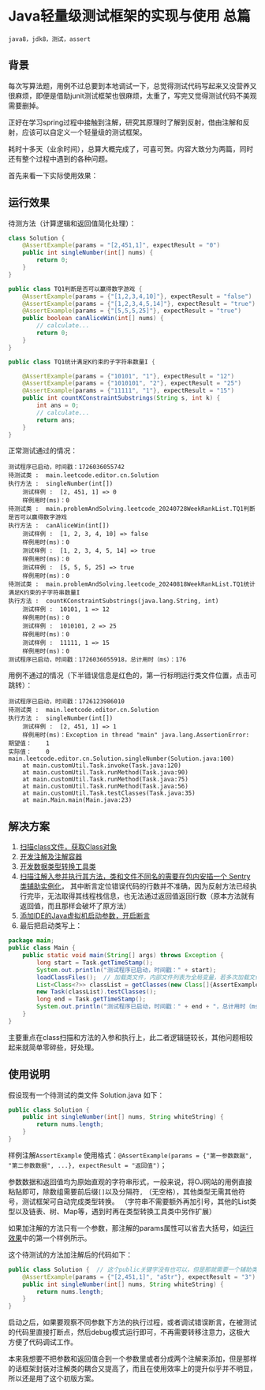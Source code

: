 # Java轻量级测试框架的实现与使用 总篇

    java8，jdk8，测试，assert

## 背景

每次写算法题，用例不过总要到本地调试一下，总觉得测试代码写起来又没营养又很麻烦，即便是借助junit测试框架也很麻烦，太重了，写完又觉得测试代码不美观需要删掉。

正好在学习spring过程中接触到注解，研究其原理时了解到反射，借由注解和反射，应该可以自定义一个轻量级的测试框架。

耗时十多天（业余时间），总算大概完成了，可喜可贺。内容大致分为两篇，同时还有整个过程中遇到的各种问题。

首先来看一下实际使用效果：

## 运行效果

待测方法（计算逻辑和返回值简化处理）：

```java
class Solution {
    @AssertExample(params = "[2,451,1]", expectResult = "0")
    public int singleNumber(int[] nums) {
        return 0;
    }
}
```

```java
public class TQ1判断是否可以赢得数字游戏 {
    @AssertExample(params = {"[1,2,3,4,10]"}, expectResult = "false")
    @AssertExample(params = {"[1,2,3,4,5,14]"}, expectResult = "true")
    @AssertExample(params = {"[5,5,5,25]"}, expectResult = "true")
    public boolean canAliceWin(int[] nums) {
        // calculate...
        return 0;
    }
}
```

```java
public class TQ1统计满足K约束的子字符串数量I {

    @AssertExample(params = {"10101", "1"}, expectResult = "12")
    @AssertExample(params = {"1010101", "2"}, expectResult = "25")
    @AssertExample(params = {"11111", "1"}, expectResult = "15")
    public int countKConstraintSubstrings(String s, int k) {
        int ans = 0;
        // calculate...
        return ans;
    }
}
```

正常测试通过的情况：

```log
测试程序已启动，时间戳：1726036055742
待测试类 : 	main.leetcode.editor.cn.Solution
执行方法 : 	singleNumber(int[])
	测试样例 : 	[2, 451, 1] => 0
	样例用时(ms)：0
待测试类 : 	main.problemAndSolving.leetcode_20240728WeekRankList.TQ1判断是否可以赢得数字游戏
执行方法 : 	canAliceWin(int[])
	测试样例 : 	[1, 2, 3, 4, 10] => false
	样例用时(ms)：0
	测试样例 : 	[1, 2, 3, 4, 5, 14] => true
	样例用时(ms)：0
	测试样例 : 	[5, 5, 5, 25] => true
	样例用时(ms)：0
待测试类 : 	main.problemAndSolving.leetcode_20240818WeekRankList.TQ1统计满足K约束的子字符串数量I
执行方法 : 	countKConstraintSubstrings(java.lang.String, int)
	测试样例 : 	10101, 1 => 12
	样例用时(ms)：0
	测试样例 : 	1010101, 2 => 25
	样例用时(ms)：0
	测试样例 : 	11111, 1 => 15
	样例用时(ms)：0
测试程序已启动，时间戳：1726036055918，总计用时（ms）：176
```

用例不通过的情况（下半错误信息是红色的，第一行标明运行类文件位置，点击可跳转）：

```log
测试程序已启动，时间戳：1726123986010
待测试类 : 	main.leetcode.editor.cn.Solution
执行方法 : 	singleNumber(int[])
	测试样例 : 	[2, 451, 1] => 1
	样例用时(ms)：Exception in thread "main" java.lang.AssertionError: 
期望值：	1
实际值：	0
main.leetcode.editor.cn.Solution.singleNumber(Solution.java:100)
	at main.customUtil.Task.invoke(Task.java:120)
	at main.customUtil.Task.runMethod(Task.java:90)
	at main.customUtil.Task.runMethod(Task.java:75)
	at main.customUtil.Task.runMethod(Task.java:56)
	at main.customUtil.Task.testClasses(Task.java:35)
	at main.Main.main(Main.java:23)
```

## 解决方案

1. [扫描class文件，获取Class对象](../实现形式/java扫描指定包下所有类.MD#解决方案)
2. [开发注解及注解容器](../实现形式/Java%20如何定义一个可重复在同一方法上使用的注解.MD#解决方案)
3. [开发数据类型转换工具类](../实现形式/数据类型自动转换的解决方案.MD#问题分析)
4. [扫描注解入参并执行其方法，类和文件不同名的需要在包内安插一个 Sentry 类辅助实例化](../实现形式/java实例化class对象，利用注解入参并执行其方法.MD#解决方案)，
   其中断言定位错误代码的行数并不准确，因为反射方法已经执行完毕，无法取得其线程栈信息，也无法通过返回值返回行数（原本方法就有返回值，而且那样会破坏了原方法）
5. [添加IDE的Java虚拟机启动参数，开启断言](../../工具/调测部署/IDEA2023.1添加java虚拟机启动参数，打开断言.MD#解决方案)
6. 最后把启动类写上：

```Java
package main;
public class Main {
    public static void main(String[] args) throws Exception {
        long start = Task.getTimeStamp();
        System.out.println("测试程序已启动，时间戳：" + start);
        loadClassFiles();  // 加载类文件，内部文件列表为全局变量，若多次加载文件，需要重新调整其内部结构
        List<Class<?>> classList = getClasses(new Class[]{AssertExample.class, AssertExamples.class});  // 文件转化为class对象，筛选可运行类
        new Task(classList).testClasses();
        long end = Task.getTimeStamp();
        System.out.println("测试程序已启动，时间戳：" + end + "，总计用时（ms）：" + (end - start));
    }
}
```

主要重点在class扫描和方法的入参和执行上，此二者逻辑链较长，其他问题相较起来就简单零碎些，好处理。

## 使用说明

假设现有一个待测试的类文件 Solution.java 如下：

```Java
public class Solution {
    public int singleNumber(int[] nums, String whiteString) {
        return nums.length;
    }
}
```

样例注解`AssertExample`
使用格式：`@AssertExample(params = {"第一参数数据", "第二参数数据", ...}, expectResult = "返回值")`；

参数数据和返回值均为原始直观的字符串形式，一般来说，将OJ网站的用例直接粘贴即可，除数组需要前后缀`[]`以及分隔符`,`
（无空格），其他类型无需其他符号，测试框架可自动完成类型转换。
（字符串不需要额外再加引号，其他的List类型以及链表、树、Map等，遇到时再在类型转换工具类中另作扩展）

如果加注解的方法只有一个参数，那注解的params属性可以省去大括号，如[运行效果](#运行效果)中的第一个样例所示。

这个待测试的方法加注解后的代码如下：

```Java
public class Solution {  // 这个public关键字没有也可以，但是那就需要一个辅助类，辅助类见上文解决方案的第五步
    @AssertExample(params = {"[2,451,1]", "aStr"}, expectResult = "3")
    public int singleNumber(int[] nums, String whiteString) {
        return nums.length;
    }
}
```

启动之后，如果要观察不同参数下方法的执行过程，或者调试错误断言，在被测试的代码里直接打断点，然后debug模式运行即可，不再需要转移注意力，这极大方便了代码调试工作。

本来我想要不把参数和返回值合到一个参数里或者分成两个注解来添加，但是那样的话框架封装对注解类的耦合又提高了，而且在使用效率上的提升似乎并不明显，所以还是用了这个初版方案。
